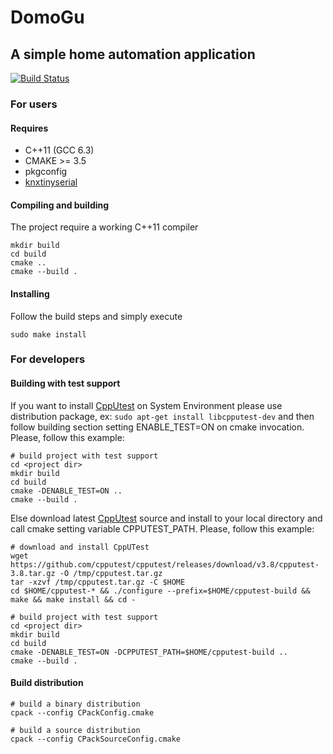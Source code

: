 # DomoGu

## A simple home automation application
[![Build Status](https://travis-ci.org/giursino/DomoGu.svg?branch=master)](https://travis-ci.org/giursino/DomoGu)

### For users

#### Requires
* C++11 (GCC 6.3)
* CMAKE >= 3.5
* pkgconfig
* [knxtinyserial](https://github.com/giursino/knxtinyserial)

#### Compiling and building
The project require a working C++11 compiler
```Shell
mkdir build
cd build 
cmake ..
cmake --build .
```

#### Installing
Follow the build steps and simply execute
```Shell
sudo make install
```
### For developers

#### Building with test support
If you want to install [CppUtest](https://cpputest.github.io) on System Environment please use distribution package, ex: `sudo apt-get install libcpputest-dev` and then follow building section setting ENABLE_TEST=ON on cmake invocation.
Please, follow this example:
```Shell
# build project with test support
cd <project dir>
mkdir build
cd build 
cmake -DENABLE_TEST=ON ..
cmake --build .
```

Else download latest [CppUtest](https://cpputest.github.io) source and install to your local directory and call cmake setting variable CPPUTEST_PATH. 
Please, follow this example:
```Shell
# download and install CppUTest
wget https://github.com/cpputest/cpputest/releases/download/v3.8/cpputest-3.8.tar.gz -O /tmp/cpputest.tar.gz
tar -xzvf /tmp/cpputest.tar.gz -C $HOME
cd $HOME/cpputest-* && ./configure --prefix=$HOME/cpputest-build && make && make install && cd -

# build project with test support
cd <project dir>
mkdir build
cd build 
cmake -DENABLE_TEST=ON -DCPPUTEST_PATH=$HOME/cpputest-build ..
cmake --build .
```

#### Build distribution
```
# build a binary distribution
cpack --config CPackConfig.cmake

# build a source distribution
cpack --config CPackSourceConfig.cmake
```

